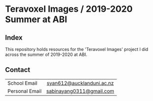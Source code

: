 # Teravoxel Images / 2019-2020 Summer at ABI

## Index
This repository holds resources for the 'Teravoxel Images' project I did across the summer of 2019-2020 at ABI.

## Contact
|                     |                           |
| ------------------- |:-------------------------:|
| School Email        | syan612@aucklanduni.ac.nz |
| Personal Email      | sabinayang0311@gmail.com  |

